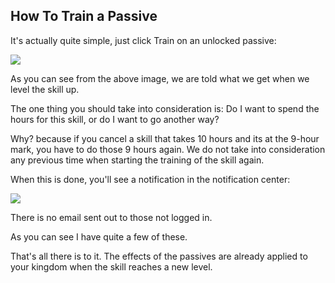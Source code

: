 ## How To Train a Passive

It's actually quite simple, just click Train on an unlocked passive:

<div class="mb-4">
    <a href="/storage/info/kingdom-passive-skills/images/training-screen.png" class="glightbox">
        <img src="/storage/info/kingdom-passive-skills/images/training-screen.png" class="img-fluid" />
    </a>
</div>

As you can see from the above image, we are told what we get when we level the skill up.

The one thing you should take into consideration is: Do I want to spend the hours for this skill, or do I want to go another way?

Why? because if you cancel a skill that takes 10 hours and its at the 9-hour mark, you have to do those 9 hours again. We do not take into consideration
any previous time when starting the training of the skill again.

When this is done, you'll see a notification in the notification center:

<div class="mb-4">
    <a href="/storage/info/kingdom-passive-skills/images/notifications.png" class="glightbox">
        <img src="/storage/info/kingdom-passive-skills/images/notifications.png" class="img-fluid" />
    </a>
</div>

There is no email sent out to those not logged in.

As you can see I have quite a few of these.

That's all there is to it. The effects of the passives are already applied to your kingdom when the skill reaches a new level.


